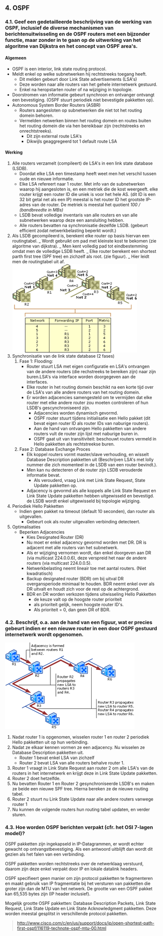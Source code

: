 ## 4. OSPF

### 4.1. Geef een gedetailleerde beschrijving van de werking van OSPF, inclusief de diverse mechanismen van berichtenuitwisseling en de OSPF routers met een bijzonder functie, maar zonder in te gaan op de uitwerking van het algoritme van Dijkstra en het concept van OSPF area's.

#### Algemeen

* OSPF is een interior, link state routing protocol.
* Meldt enkel op welke subnetwerken hij rechtstreeks toegang heeft.
  * Dit melden gebeurt door Link State advertisements (LSA's)
  * Deze worden naar alle routers van het gehele internetwerk gestuurd.
  * Enkel na heropstarten router of na wijziging in topologie.
* Doorstromen van informatie gebeurt synchroon en ontvanger ontvangt een bevestiging. (OSPF stuurt periodiek niet bevestigde pakketten op).
* Autonomous System Border Routers (ASBR)
  * Routers aangesloten op subnetwerken die niet tot het routing domein behoren.
  * Vermelden netwerken binnen het routing domein en routes buiten het routing domein die via hen bereikbaar zijn (rechtstreeks en onrechtstreeks).
    * Dit zijn external route LSA's
    * Dikwijls geaggregeerd tot 1 default route LSA

#### Werking

1. Alle routers verzamelt (compileert) de LSA's in een link state database (LSDB).
   * Doordat elke LSA een timestamp heeft weet men het verschil tussen oude en nieuwe informatie.
   * Elke LSA refereert naar 1 router. Met info van de subnetwerken waarop hij aangesloten is, en een metriek die de kost weergeeft. elke router krijgt een router ID die uniek is voor het hele AS. (dit ID is een 32 bit getal net als een IP) meestal is het router ID het grootste IP-adres van de router. De metriek is meestal het quotient _100 / (bandbreedte in MBs)_
   * LSDB bevat volledige inventaris van alle routers en van alle subnetwerken waarop deze een aansluiting hebben.
   * Alle routers bevatten na synchronisatie dezelfde LSDB. (gebeurt efficient zodat netwerkbelasting beperkt wordt.)
2. Als LSDB gecompileerd is, berekent elke router op basis hiervan een routingtabel.
   _ Wordt gebruikt om pad met kleinste kost te bekomen (zie algoritme van dijkstra).
   _ Men kent volledig pad tot eindbestemming omdat men de volledige LSDB heeft.
   _ Elke router berekent een shortest parth first tree (SPF tree) en zichzelf als root. (zie figuur).
   _ Hier leidt men de routingtabel uit af.<br />
   ![](IC212787.gif)
3. Synchronisatie van de link state database (2 fases)
   1. Fase 1: Flooding:
      * Router stuurt LSA met eigen configuratie en LSA's ontvangen van de andere routers (die rechstreeks te bereiken zijn) naar zijn buren.LSA's via interface worden doorgegeven aan de interfaces.
      * Elke router in het routing domein beschikt na een korte tijd over de LSA's van alle andere routers van het routing domein.
      * Er worden adjacencies samengesteld om te vermijden dat elke router met elke andere router zou moeten controleren of hun LSDB's gescynchroniseerd zijn.
        * Adjacencies worden dynamisch gevormd.
        * OSPF router stuurt tijdens initialisatie een Hello pakket (dit bevat eigen router ID als router IDs van naburige routers).
        * Aan de hand van ontvangen Hello pakketten van andere routers vult de router zijn lijst met naburige buren in.
        * OSPF gaat uit van transitiviteit: beschouwt routers vermeld in Hello pakketten als rechtstreekse buren.
   2. Fase 2: Database Exchange Proces
      * Elk koppel routers vormt master/slave verhouding, en wisselt Database Description pakketten uit (Beschrijven LSA's met lolly nummer die zich momenteel in de LSDB van een router bevindt.).
      * Men kan nu detecteren of de router zijn LSDB verouderde informatie bevat.
        * Als verouderd, vraag Link met Link State Request, State Update pakketten op.
      * Adjacency is gevormd als alle koppels alle Link State Request en Link State Update pakketten hebben uitgewisseld en bevestigd. de LSDB wordt enkel uitgewisseld bij topologie wijziging.
4. Periodiek Hello Pakketten
   * Indien geen pakket na timeout (default 10 seconden), dan router als uitgevallen.
     * Gebeurt ook als router uitgevallen verbinding detecteert.
5. Optimalisaties
   * Beperken Adjacencies
     * Kies Designated Router (DR)
     * Nu moet er enkel adjacency gevormd worden met DR. DR is adjacent met alle routers van het subnetwerk.
     * Als er wijziging vernomen wordt, dan enkel doorgeven aan DR (via multicast 224.0.0.6), deze verspreid het naar de andere routers (via multicast 224.0.0.5).
     * Netwerkbelasting neemt lineair toe met aantal routers. (Niet kwadratisch)
     * Backup designated router (BDR) om bij uitval DR overgansperiode minimaal te houden. BDR neemt enkel over als DR uitvalt en houdt zich voor de rest op de achtergrond.
     * BDR en DR worden verkozen tijdens uitwisseling Hello Pakketten
       * de keuze valt op de hoogste router prioriteit
       * als prioriteit gelijk, neem hoogste router ID's.
       * Als prioriteit = 0, dan geen DR of BDR.

### 4.2. Beschrijf, o.a. aan de hand van een figuur, wat er precies gebeurt indien er een nieuwe router in een door OSPF gestuurd internetwerk wordt opgenomen.

![](IC195509.gif)

1. Nadat router 1 is opgenomen, wisselen router 1 en router 2 periodiek Hello pakketten uit op hun verbinding.
2. Nadat ze elkaar kennen vormen ze een adjacency. Nu wisselen ze Database Description pakketten uit.
   * Router 1 bevat enkel LSA van zichzelf
   * Router 2 bevat LSA van alle routers behalve router 1.
3. Router 1 vraagt in Link State Request aan router 2 om alle LSA's van de routers in het internetwerk en krijgt deze in Link State Update pakketten.
4. Router 2 doet hetzelfde.
5. Nu bevatten Router 1 en Router 2 gesynchroniseerde LSDB's en maken ze beide een nieuwe SPF tree. Hierna bereken ze de nieuwe routing tabel.
6. Router 2 stuurt nu Link State Update naar alle andere routers vanwege router 1
7. Nu kunnen de volgende routers hun routing tabel updaten, en verder sturen.

### 4.3. Hoe worden OSPF berichten verpakt (cfr. het OSI 7-lagen model)?

OSPF pakketten zijn ingekapseld in IP-Datagrammen, er wordt echter gewacht op ontvangstbevestiging. Als een antwoord uitblijft dan wordt dit gezien als het falen van een verbinding.

OSPF pakketten worden rechtstreeks over de netwerklaag verstuurd, daarom zijn deze enkel verpakt door IP en lokale datalink headers.

OSPF specifieert geen manier om zijn protocol pakketten te fragmenteren en maakt gebruik van IP fragmentatie bij het versturen van pakketten die groter zijn dan de MTU van het netwerk. De grootte van een OSPF pakket kan 65,535 bytes zijn (IP header inclusief).

Mogelijk grootte OSPF pakketten: Database Description Packets, Link State Request, Link State Update en Link State Acknowledgment pakketten. Deze worden meestal gesplitst in verschillende protocol pakketten.

> http://www.cisco.com/c/en/us/support/docs/ip/open-shortest-path-first-ospf/116119-technote-ospf-mtu-00.html
